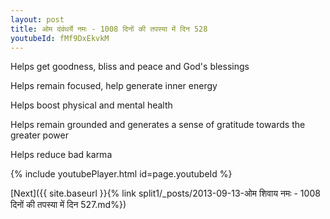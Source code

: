 ```yaml
---
layout: post
title: ओम दंवंथर्ये नमः - 1008 दिनों की तपस्या में दिन 528
youtubeId: fMf9DxEkvkM
---
```

 
 
Helps get goodness, bliss and peace and God's blessings
 
Helps remain focused, help generate inner energy 
 
Helps boost physical and mental health 
 
Helps remain grounded and generates a sense of gratitude towards the greater power 
 
Helps reduce bad karma
 
 
 
 


{% include youtubePlayer.html id=page.youtubeId %}
 
[Next]({{ site.baseurl }}{% link  split1/_posts/2013-09-13-ओम शिवाय नमः - 1008 दिनों की तपस्या में दिन 527.md%})
 
